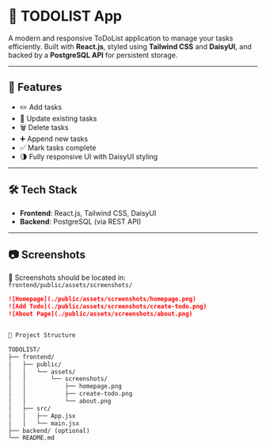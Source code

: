 # 📝 TODOLIST App

A modern and responsive ToDoList application to manage your tasks efficiently. Built with **React.js**, styled using **Tailwind CSS** and **DaisyUI**, and backed by a **PostgreSQL API** for persistent storage.

---

## 🚀 Features

- ✏️ Add tasks  
- 🔁 Update existing tasks  
- 🗑️ Delete tasks  
- ➕ Append new tasks  
- ✅ Mark tasks complete  
- 🌗 Fully responsive UI with DaisyUI styling  

---

## 🛠 Tech Stack

- **Frontend**: React.js, Tailwind CSS, DaisyUI  
- **Backend**: PostgreSQL (via REST API)  

---

## 📷 Screenshots

📁 Screenshots should be located in:  
`frontend/public/assets/screenshots/`

```markdown
![Homepage](./public/assets/screenshots/homepage.png)
![Add Todo](./public/assets/screenshots/create-todo.png)
![About Page](./public/assets/screenshots/about.png)


📂 Project Structure

TODOLIST/
├── frontend/
│   ├── public/
│   │   └── assets/
│   │       └── screenshots/
│   │           ├── homepage.png
│   │           ├── create-todo.png
│   │           └── about.png
│   ├── src/
│   │   ├── App.jsx
│   │   └── main.jsx
├── backend/ (optional)
└── README.md




